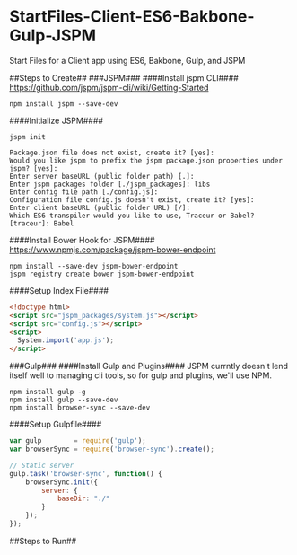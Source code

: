 # StartFiles-Client-ES6-Bakbone-Gulp-JSPM
Start Files for a Client app using ES6, Bakbone, Gulp, and JSPM

##Steps to Create##
###JSPM###
####Install jspm CLI####
https://github.com/jspm/jspm-cli/wiki/Getting-Started
````
npm install jspm --save-dev
````
####Initialize JSPM####
````
jspm init

Package.json file does not exist, create it? [yes]: 
Would you like jspm to prefix the jspm package.json properties under jspm? [yes]: 
Enter server baseURL (public folder path) [.]: 
Enter jspm packages folder [./jspm_packages]: libs
Enter config file path [./config.js]: 
Configuration file config.js doesn't exist, create it? [yes]:
Enter client baseURL (public folder URL) [/]: 
Which ES6 transpiler would you like to use, Traceur or Babel? [traceur]: Babel
````
####Install Bower Hook for JSPM####
https://www.npmjs.com/package/jspm-bower-endpoint
```
npm install --save-dev jspm-bower-endpoint
jspm registry create bower jspm-bower-endpoint
```
####Setup Index File####
````html
<!doctype html>
<script src="jspm_packages/system.js"></script>
<script src="config.js"></script>
<script>
  System.import('app.js');
</script>
````


###Gulp###
####Install Gulp and Plugins####
JSPM currntly doesn't lend itself well to managing cli tools, so for gulp and plugins, we'll use NPM.
```
npm install gulp -g
npm install gulp --save-dev
npm install browser-sync --save-dev
```
####Setup Gulpfile####
````javascript
var gulp        = require('gulp');
var browserSync = require('browser-sync').create();

// Static server
gulp.task('browser-sync', function() {
    browserSync.init({
        server: {
            baseDir: "./"
        }
    });
});
````




  
##Steps to Run##
